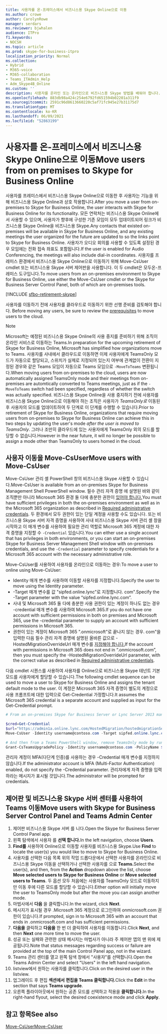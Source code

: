 ```yaml
---
title: 사용자를 온-프레미스에서 비즈니스용 Skype Online으로 이동
ms.author: crowe
author: CarolynRowe
manager: serdars
ms.reviewer: bjwhalen
audience: ITPro
f1.keywords:
- NOCSH
ms.topic: article
ms.prod: skype-for-business-itpro
localization_priority: Normal
ms.collection:
- Hybrid
- M365-voice
- M365-collaboration
- Teams_ITAdmin_Help
- Adm_Skype4B_Online
ms.custom: ''
description: 사용자를 온라인 또는 온라인으로 비즈니스용 Skype 방법을 배워야 합니다.
ms.openlocfilehash: 883db98a424c254e6792fd651594b02201a311f9
ms.sourcegitcommit: 2591c96d8613660220c5af71fc945e27b31175d7
ms.translationtype: MT
ms.contentlocale: ko-KR
ms.lasthandoff: 06/09/2021
ms.locfileid: "52863199"
---
```

# <a name="move-users-from-on-premises-to-skype-for-business-online"></a><span data-ttu-id="bd1cf-103">사용자를 온-프레미스에서 비즈니스용 Skype Online으로 이동</span><span class="sxs-lookup"><span data-stu-id="bd1cf-103">Move users from on premises to Skype for Business Online</span></span>

<span data-ttu-id="bd1cf-104">사용자를 프레미스에서 비즈니스용 Skype Online으로 이동한 후 사용자는 기능을 위해 비즈니스용 Skype Online과 상호 작용합니다.</span><span class="sxs-lookup"><span data-stu-id="bd1cf-104">After you move a user from on-premises to Skype for Business Online, the user interacts with Skype for Business Online for its functionality.</span></span> <span data-ttu-id="bd1cf-105">모든 연락처는 비즈니스용 Skype Online에서 사용할 수 있으며, 사용자가 향후에 구성한 기존 모임이 모두 업데이트되어 링크가 비즈니스용 Skype Online을 비즈니스용 Skype.</span><span class="sxs-lookup"><span data-stu-id="bd1cf-105">Any contacts that existed on-premises will be available in Skype for Business Online, and any existing meetings the user organized for the future are updated to so the links point to Skype for Business Online.</span></span> <span data-ttu-id="bd1cf-106">사용자가 오디오 회의를 사용할 수 있도록 설정된 경우 모임에는 전화 접속 좌표도 포함됩니다.</span><span class="sxs-lookup"><span data-stu-id="bd1cf-106">If the user is enabled for Audio Conferencing, the meetings will also include dial-in coordinates.</span></span>  <span data-ttu-id="bd1cf-107">사용자를 프레미스 환경에서 비즈니스용 Skype Online으로 이동하기 위해 Move-CsUser cmdlet 또는 비즈니스용 Skype 서버 제어판을 사용합니다. 이 두 cmdlet은 모두온-프레미스 도구입니다.</span><span class="sxs-lookup"><span data-stu-id="bd1cf-107">To move users from an on-premises environment to Skype for Business Online, use either the Move-CsUser cmdlet or the Skype for Business Server Control Panel, both of which are on-premises tools.</span></span> 

[!INCLUDE [sfbo-retirement-skype](../../Hub/includes/sfbo-retirement.md)]

<span data-ttu-id="bd1cf-108">사용자를 이동하기 전에 사용자를 클라우드로 이동하기 위한 선행 준비를 검토해야 합니다. [](move-users-between-on-premises-and-cloud.md#prerequisites)</span><span class="sxs-lookup"><span data-stu-id="bd1cf-108">Before moving any users, be sure to review the [prerequisites](move-users-between-on-premises-and-cloud.md#prerequisites) to move users to the cloud.</span></span>

> [!NOTE]
> <span data-ttu-id="bd1cf-109">Microsoft는 예정된 비즈니스용 Skype Online의 사용 중지를 준비하기 위해 조직이 온라인 서비스로 이동하는 Teams.</span><span class="sxs-lookup"><span data-stu-id="bd1cf-109">In preparation for the upcoming retirement of Skype for Business Online, Microsoft has simplified how organizations move to Teams.</span></span> <span data-ttu-id="bd1cf-110">사용자를 사내에서 클라우드로 이동하면 이제 사용자에게 TeamsOnly 모드가 자동으로 할당되고, 스위치가 실제로 지정되어 있는지 여부에 관계없이 전환이 지정된 경우와 같은 Teams 모임이 자동으로 Teams 모임으로 `-MoveToTeams` 변환됩니다.</span><span class="sxs-lookup"><span data-stu-id="bd1cf-110">When moving users from on-premises to the cloud, users are now automatically assigned TeamsOnly mode and their meetings from on-premises are automtically converted to Teams meetings, just as if the `-MoveToTeams` switch had been specified, regardless of whether the switch was actually specified.</span></span>  <span data-ttu-id="bd1cf-111">비즈니스용 Skype Online을 사용 중지하기 전에 사용자를 비즈니스용 Skype Online으로 이동해야 하는 조직은 사용자가 *TeamsOnly로* 이동된 후 사용자의 모드를 업데이트하여 두 단계로 이 단계를 수행할 수 있습니다.</span><span class="sxs-lookup"><span data-stu-id="bd1cf-111">Prior to retirement of Skype for Business Online, organizations that require moving users from on-premises to Skype for Business Online can achieve this in two steps by updating the user's mode *after the user is moved to TeamsOnly*.</span></span> <span data-ttu-id="bd1cf-112">그러나 조만히 클라우드에 있는 사용자에게 TeamsOnly 외의 모드를 할당할 수 없습니다.</span><span class="sxs-lookup"><span data-stu-id="bd1cf-112">However in the near future, it will no longer be possible to assign a mode other than TeamsOnly to users homed in the cloud.</span></span>  
 
## <a name="move-users-with-move-csuser"></a><span data-ttu-id="bd1cf-113">사용자 이동을 Move-CsUser</span><span class="sxs-lookup"><span data-stu-id="bd1cf-113">Move users with Move-CsUser</span></span> 

<span data-ttu-id="bd1cf-114">Move-CsUser 관리 셸 PowerShell 창의 비즈니스용 Skype 사용할 수 있습니다.</span><span class="sxs-lookup"><span data-stu-id="bd1cf-114">Move-CsUser is available from an on-premises Skype for Business Management Shell PowerShell window.</span></span> <span data-ttu-id="bd1cf-115">필수 관리 자격 증명 에 설명된 바와 같이 조직뿐만 아니라 Microsoft 365 환경 둘 다에 충분한 권한이 [있어야 합니다.](move-users-between-on-premises-and-cloud.md#required-administrative-credentials)</span><span class="sxs-lookup"><span data-stu-id="bd1cf-115">You must have sufficient privileges in both the on-premises environment as well as in the Microsoft 365 organization as described in [Required administrative credentials](move-users-between-on-premises-and-cloud.md#required-administrative-credentials).</span></span> <span data-ttu-id="bd1cf-116">두 환경에서 모두 권한이 있는 단일 계정을 사용할 수도 있습니다. 또는 비즈니스용 Skype 서버 자격 증명을 사용하여 사내 비즈니스용 Skype 서버 관리 셸 창을 시작하고 이 매개 변수를 사용하여 필요한 관리 역할로 Microsoft 365 계정에 대한 자격 증명을 지정할 수 `-Credential` 있습니다.</span><span class="sxs-lookup"><span data-stu-id="bd1cf-116">You can either use a single account that has privileges in both environments, or you can start an on-premises Skype for Business Server Management Shell window with on-premises credentials, and use the `-Credential` parameter to specify credentials for a Microsoft 365 account with the necessary administrative role.</span></span>

<span data-ttu-id="bd1cf-117">Move-CsUser를 사용하여 사용자를 온라인으로 이동하는 경우:</span><span class="sxs-lookup"><span data-stu-id="bd1cf-117">To move a user to online using Move-CsUser:</span></span>

- <span data-ttu-id="bd1cf-118">Identity 매개 변수를 사용하여 이동할 사용자를 지정합니다.</span><span class="sxs-lookup"><span data-stu-id="bd1cf-118">Specify the user to move using the Identity parameter.</span></span>
- <span data-ttu-id="bd1cf-119">-Target 매개 변수를 값 "sipfed.online.lync"로 지정합니다. <span> com".</span><span class="sxs-lookup"><span data-stu-id="bd1cf-119">Specify the -Target parameter with the value “sipfed.online.lync.<span>com”.</span></span>
- <span data-ttu-id="bd1cf-120">사내 및 Microsoft 365 둘 다에 충분한 사용 권한이 있는 계정이 하나도 없는 경우 -credential 매개 변수를 사용하여 Microsoft 365.</span><span class="sxs-lookup"><span data-stu-id="bd1cf-120">If you do not have one account with sufficient permissions in both on premises and Microsoft 365, use the -credential parameter to supply an account with sufficient permissions in Microsoft 365.</span></span>
- <span data-ttu-id="bd1cf-121">권한이 있는 계정이 Microsoft 365 ".onmicrosoft"로 끝나지 않는 경우. <span> com"을 입력한 다음 필수 관리 자격 증명에 설명된 올바른 값으로 -HostedMigrationOverrideUrl 매개 변수를 [지정해야 합니다.](move-users-between-on-premises-and-cloud.md#required-administrative-credentials)</span><span class="sxs-lookup"><span data-stu-id="bd1cf-121">If the account with permissions in Microsoft 365 does not end in “.onmicrosoft.<span>com”, then you must specify the -HostedMigrationOverrideUrl parameter, with the correct value as described in [Required administrative credentials](move-users-between-on-premises-and-cloud.md#required-administrative-credentials).</span></span>

<span data-ttu-id="bd1cf-122">다음 cmdlet 시퀀스를 사용하여 사용자를 Online으로 비즈니스용 Skype 테넌트 기본 모드를 사용자에게 할당할 수 있습니다.</span><span class="sxs-lookup"><span data-stu-id="bd1cf-122">The following cmdlet sequence can be used to move a user to Skype for Business Online and assigns the tenant default mode to the user.</span></span> <span data-ttu-id="bd1cf-123">이 계정은 Microsoft 365 자격 증명이 별도의 계정으로 사용 프롬프트에 대한 입력으로 Get-Credential 가정합니다.</span><span class="sxs-lookup"><span data-stu-id="bd1cf-123">It assumes the Microsoft 365 credential is a separate account and supplied as input for the Get-Credential prompt.</span></span>

```PowerShell
# From an on-premises Skype for Business Server or Lync Server 2013 management shell window, run:
 
$cred=Get-Credential
$url="https://admin1a.online.lync.com/HostedMigration/hostedmigrationService.svc"
Move-CsUser -Identity username@contoso.com -Target sipfed.online.lync.com -Credential $cred -HostedMigrationOverrideUrl $url
 
# And then from a Teams PowerShell window, remove TeamsOnly mode by running: 
Grant-CsTeamsUpgradePolicy -Identity username@contoso.com -PolicyName $null
```

<span data-ttu-id="bd1cf-124">관리자 계정이 MFA(다단계 인증)를 사용하는 경우 -Credential 매개 변수를 지정하지 않습니다.</span><span class="sxs-lookup"><span data-stu-id="bd1cf-124">If the administrator account is MFA (Multi-Factor Authentication) enabled, do not specify the -Credential parameter.</span></span> <span data-ttu-id="bd1cf-125">관리자에게 자격 증명을 입력하라는 메시지가 표시될 것입니다.</span><span class="sxs-lookup"><span data-stu-id="bd1cf-125">The administrator will be prompted for credentials.</span></span>

## <a name="move-users-with-skype-for-business-server-control-panel-and-teams-admin-center"></a><span data-ttu-id="bd1cf-126">제어판 및 비즈니스용 Skype 서버 센터를 사용하여 Teams 이동</span><span class="sxs-lookup"><span data-stu-id="bd1cf-126">Move users with Skype for Business Server Control Panel and Teams Admin Center</span></span>

1. <span data-ttu-id="bd1cf-127">제어판 비즈니스용 Skype 서버 를 니다.</span><span class="sxs-lookup"><span data-stu-id="bd1cf-127">Open the Skype for Business Server Control Panel app.</span></span>
2. <span data-ttu-id="bd1cf-128">왼쪽 탐색에서 사용자 를 **선택 합니다.**</span><span class="sxs-lookup"><span data-stu-id="bd1cf-128">In the left navigation, choose **Users**.</span></span>
3. <span data-ttu-id="bd1cf-129">**Find를** 사용하여 Online으로 이동할 사용자를 비즈니스용 Skype.</span><span class="sxs-lookup"><span data-stu-id="bd1cf-129">Use **Find** to locate the user(s) you would like to move to Skype for Business Online.</span></span>
4. <span data-ttu-id="bd1cf-130">사용자를 선택한 다음 목록 위의 작업  드롭다운에서 선택한 사용자를  온라인으로 비즈니스용 Skype 이동을 선택하거나 선택한 사용자를 으로 **Teams.**</span><span class="sxs-lookup"><span data-stu-id="bd1cf-130">Select the user(s), and then, from the **Action** dropdown above the list, choose **Move selected users to Skype for Business Online** or **Move selected users to Teams**.</span></span> <span data-ttu-id="bd1cf-131">두 옵션 모두 처음에는 사용자를 TeamsOnly 모드로 이동하지만 이동 후에 다른 모드를 할당할 수 있습니다.</span><span class="sxs-lookup"><span data-stu-id="bd1cf-131">Either option will initially move the user to TeamsOnly mode but after the move you can assign another mode.</span></span> 
5. <span data-ttu-id="bd1cf-132">마법사에서 **다음** 을 클릭합니다.</span><span class="sxs-lookup"><span data-stu-id="bd1cf-132">In the wizard, click **Next**.</span></span>
6. <span data-ttu-id="bd1cf-133">메시지가 표시될 경우 .Microsoft 365 계정으로 로그인하여 onmicrosoft.com 권한이 있습니다.</span><span class="sxs-lookup"><span data-stu-id="bd1cf-133">If prompted, sign in to Microsoft 365 with an account that ends in .onmicrosoft.com and has sufficient permissions.</span></span>
7. <span data-ttu-id="bd1cf-134">**다음을** 클릭하고 **다음을** 한 번 더 클릭하여 사용자를 이동합니다.</span><span class="sxs-lookup"><span data-stu-id="bd1cf-134">Click **Next**, and then **Next** one more time to move the user.</span></span>
8. <span data-ttu-id="bd1cf-135">성공 또는 실패와 관련한 상태 메시지는 마법사가 아니라 주 제어판 앱의 맨 위에 제공됩니다.</span><span class="sxs-lookup"><span data-stu-id="bd1cf-135">Note that status messages regarding success or failure are provided at the top of the main Control Panel app, not in the wizard.</span></span>
9. <span data-ttu-id="bd1cf-136">Teams 관리 센터를 열고 왼쪽 탐색 창에서 "사용자"를 선택합니다.</span><span class="sxs-lookup"><span data-stu-id="bd1cf-136">Open the Teams Admin Center and select "Users" in the left hand navigation.</span></span> 
10. <span data-ttu-id="bd1cf-137">listview에서 원하는 사용자를 클릭합니다.</span><span class="sxs-lookup"><span data-stu-id="bd1cf-137">Click on the desired user in the listview.</span></span> 
11. <span data-ttu-id="bd1cf-138">업그레이드 후 편집 **섹션에서** **편집을 Teams 클릭합니다.**</span><span class="sxs-lookup"><span data-stu-id="bd1cf-138">Click the **Edit** in the section that says **Teams upgrade**.</span></span>
12. <span data-ttu-id="bd1cf-139">오른쪽 플라이아웃에서 원하는 공존 모드를 선택하고 적용을 **클릭합니다.**</span><span class="sxs-lookup"><span data-stu-id="bd1cf-139">In the right-hand flyout, select the desired coexistence mode and click **Apply**.</span></span>
 

## <a name="see-also"></a><span data-ttu-id="bd1cf-140">참고 항목</span><span class="sxs-lookup"><span data-stu-id="bd1cf-140">See also</span></span>

[<span data-ttu-id="bd1cf-141">Move-CsUser</span><span class="sxs-lookup"><span data-stu-id="bd1cf-141">Move-CsUser</span></span>](/powershell/module/skype/move-csuser)
